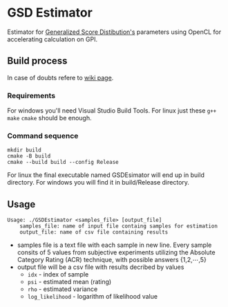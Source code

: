 # GSD Estimator

Estimator for [Generalized Score Distibution's](https://arxiv.org/abs/1909.04369) parameters using OpenCL for accelerating calculation on GPI.

## Build process
In case of doubts refere to [wiki page](https://github.com/srokadev/GSDEstimator/wiki).

### Requirements
For windows you'll need Visual Studio Build Tools.
For linux just these `g++` `make` `cmake` should be enough.

### Command sequence

```
mkdir build
cmake -B build
cmake --build build --config Release
```

For linux the final executable named GSDEsimator will end up in build directory.
For windows you will find it in build/Release directory.

## Usage

```
Usage: ./GSDEstimator <samples_file> [output_file]
	samples_file: name of input file containg samples for estimation
	output_file: name of csv file containing results
```

- samples file is a text file with each sample in new line. Every sample consits of 5 values from subjective experiments utilizing the Absolute Category Rating (ACR) technique, with possible answers {1,2,⋯,5} 
- output file will be a csv file with results decribed by values
  - `idx` - index of sample
  - `psi` - estimated mean (rating)
  - `rho` - estimated variance
  - `log_likelihood` - logarithm of likelihood value
